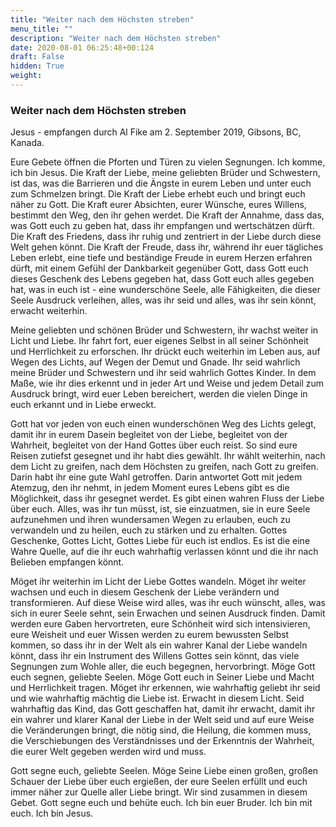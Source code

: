 ```yaml
---
title: "Weiter nach dem Höchsten streben"
menu_title: ""
description: "Weiter nach dem Höchsten streben"
date: 2020-08-01 06:25:48+00:124
draft: False
hidden: True
weight:
---
```

### Weiter nach dem Höchsten streben

Jesus - empfangen durch Al Fike am 2. September 2019, Gibsons, BC, Kanada.

Eure Gebete öffnen die Pforten und Türen zu vielen Segnungen. Ich komme, ich bin Jesus. Die Kraft der Liebe, meine geliebten Brüder und Schwestern, ist das, was die Barrieren und die Ängste in eurem Leben und unter euch zum Schmelzen bringt. Die Kraft der Liebe erhebt euch und bringt euch näher zu Gott. Die Kraft eurer Absichten, eurer Wünsche, eures Willens, bestimmt den Weg, den ihr gehen werdet. Die Kraft der Annahme, dass das, was Gott euch zu geben hat, dass ihr empfangen und wertschätzen dürft. Die Kraft des Friedens, dass ihr ruhig und zentriert in der Liebe durch diese Welt gehen könnt. Die Kraft der Freude, dass ihr, während ihr euer tägliches Leben erlebt, eine tiefe und beständige Freude in eurem Herzen erfahren dürft, mit einem Gefühl der Dankbarkeit gegenüber Gott, dass Gott euch dieses Geschenk des Lebens gegeben hat, dass Gott euch alles gegeben hat, was in euch ist - eine wunderschöne Seele, alle Fähigkeiten, die dieser Seele Ausdruck verleihen, alles, was ihr seid und alles, was ihr sein könnt, erwacht weiterhin.

Meine geliebten und schönen Brüder und Schwestern, ihr wachst weiter in Licht und Liebe. Ihr fahrt fort, euer eigenes Selbst in all seiner Schönheit und Herrlichkeit zu erforschen. Ihr drückt euch weiterhin im Leben aus, auf Wegen des Lichts, auf Wegen der Demut und Gnade. Ihr seid wahrlich meine Brüder und Schwestern und ihr seid wahrlich Gottes Kinder. In dem Maße, wie ihr dies erkennt und in jeder Art und Weise und jedem Detail zum Ausdruck bringt, wird euer Leben bereichert, werden die vielen Dinge in euch erkannt und in Liebe erweckt.

Gott hat vor jeden von euch einen wunderschönen Weg des Lichts gelegt, damit ihr in eurem Dasein begleitet von der Liebe, begleitet von der Wahrheit, begleitet von der Hand Gottes über euch reist. So sind eure Reisen zutiefst gesegnet und ihr habt dies gewählt. Ihr wählt weiterhin, nach dem Licht zu greifen, nach dem Höchsten zu greifen, nach Gott zu greifen. Darin habt ihr eine gute Wahl getroffen. Darin antwortet Gott mit jedem Atemzug, den ihr nehmt, in jedem Moment eures Lebens gibt es die Möglichkeit, dass ihr gesegnet werdet. Es gibt einen wahren Fluss der Liebe über euch. Alles, was ihr tun müsst, ist, sie einzuatmen, sie in eure Seele aufzunehmen und ihren wundersamen Wegen zu erlauben, euch zu verwandeln und zu heilen, euch zu stärken und zu erhalten. Gottes Geschenke, Gottes Licht, Gottes Liebe für euch ist endlos. Es ist die eine Wahre Quelle, auf die ihr euch wahrhaftig verlassen könnt und die ihr nach Belieben empfangen könnt.

Möget ihr weiterhin im Licht der Liebe Gottes wandeln. Möget ihr weiter wachsen und euch in diesem Geschenk der Liebe verändern und transformieren. Auf diese Weise wird alles, was ihr euch wünscht, alles, was sich in eurer Seele sehnt, sein Erwachen und seinen Ausdruck finden. Damit werden eure Gaben hervortreten, eure Schönheit wird sich intensivieren, eure Weisheit und euer Wissen werden zu eurem bewussten Selbst kommen, so dass ihr in der Welt als ein wahrer Kanal der Liebe wandeln könnt, dass ihr ein Instrument des Willens Gottes sein könnt, das viele Segnungen zum Wohle aller, die euch begegnen, hervorbringt. Möge Gott euch segnen, geliebte Seelen. Möge Gott euch in Seiner Liebe und Macht und Herrlichkeit tragen. Möget ihr erkennen, wie wahrhaftig geliebt ihr seid und wie wahrhaftig mächtig die Liebe ist. Erwacht in diesem Licht. Seid wahrhaftig das Kind, das Gott geschaffen hat, damit ihr erwacht, damit ihr ein wahrer und klarer Kanal der Liebe in der Welt seid und auf eure Weise die Veränderungen bringt, die nötig sind, die Heilung, die kommen muss, die Verschiebungen des Verständnisses und der Erkenntnis der Wahrheit, die eurer Welt gegeben werden wird und muss.

Gott segne euch, geliebte Seelen. Möge Seine Liebe einen großen, großen Schauer der Liebe über euch ergießen, der eure Seelen erfüllt und euch immer näher zur Quelle aller Liebe bringt. Wir sind zusammen in diesem Gebet. Gott segne euch und behüte euch. Ich bin euer Bruder. Ich bin mit euch. Ich bin Jesus.
